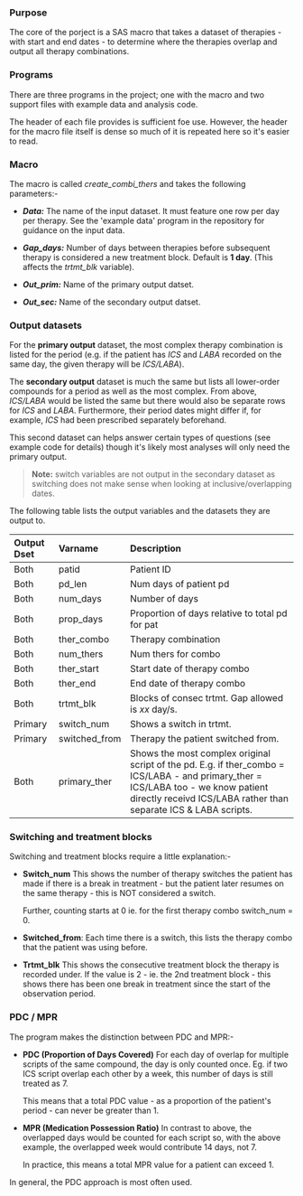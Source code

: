### Purpose

The core of the porject is a SAS macro that takes a dataset of therapies - with start and end dates - to determine where the therapies overlap and output all therapy combinations.  

### Programs
There are three programs in the project; one with the macro and two support files with example data and analysis code.

The header of each file provides is sufficient foe use.  However, the header for the macro file itself is dense so much of it is repeated here so it's easier to read.

### Macro

The macro is called *create_combi_thers* and takes the following parameters:-

+ ***Data:*** The name of the input dataset.  It must feature one row per day per therapy.  See the 'example data' program in the repository for guidance on the input data.

+ ***Gap_days:*** Number of days between therapies before subsequent therapy is considered a new treatment block.  Default is **1 day**.  (This affects the *trtmt_blk* variable).  

+ ***Out_prim:*** Name of the primary output datset.

+ ***Out_sec:*** Name of the secondary output datset.

### Output datasets

For the **primary output** dataset, the most complex therapy combination is listed for the period (e.g. if the patient has *ICS* and *LABA* recorded on the same day, the given therapy will be *ICS/LABA*).

The **secondary output** dataset is much the same but lists all lower-order compounds for a period as well as the most complex.  From above, *ICS/LABA* would be listed the same but there would also be separate rows for *ICS* and *LABA*.  Furthermore, their period dates might differ if, for example, *ICS* had been prescribed separately beforehand.  

This second dataset can helps answer certain types of questions (see example code for details) though it's likely most analyses will only need the primary output.  

> **Note:** switch variables are not output in the secondary dataset as switching does not make sense when looking at inclusive/overlapping dates.

The following table lists the output variables and the datasets they are output to.

|Output Dset | Varname | Description | 
|:---|:---|:---|
| Both | patid | Patient ID
| Both | pd\_len | Num days of patient pd
| Both |num\_days | Number of days
| Both |prop\_days | Proportion of days relative to total pd for pat
| Both |ther\_combo | Therapy combination
| Both |num\_thers | Num thers for combo
| Both |ther\_start | Start date of therapy combo
| Both |ther\_end |  End date of therapy combo
| Both |trtmt\_blk | Blocks of consec trtmt. Gap allowed is *xx* day/s.
| Primary |switch\_num | Shows a switch in trtmt.
| Primary |switched\_from | Therapy the patient switched from.
| Both |primary\_ther | Shows the most complex original script of the pd. E.g. if ther_combo = ICS/LABA - and primary_ther = ICS/LABA too - we know patient directly receivd ICS/LABA rather than separate ICS & LABA scripts.

### Switching and treatment blocks

Switching and treatment blocks require a little explanation:-

+ **Switch\_num**
This shows the number of therapy switches the patient has made if there is a break in treatment - but the patient later resumes on the same therapy - this is NOT considered a switch.

  Further, counting starts at 0 ie. for the first therapy combo switch_num = 0.

+ **Switched_from**: 
Each time there is a switch, this lists the therapy combo that the patient was using before.

+ **Trtmt_blk**
This shows the consecutive treatment block the therapy is recorded under.  If the value is 2 - ie. the 2nd treatment block - this shows there has been one break in treatment since the start of the observation period.

### PDC / MPR

The program makes the distinction between PDC and MPR:-

+ **PDC (Proportion of Days Covered)**
For each day of overlap for multiple scripts of the same compound, the day is only counted once.  Eg. if two ICS script overlap each other by a week, this number of days is still treated as 7.

   This means that a total PDC value - as a proportion of the patient's period - can never be greater than 1.

+ **MPR (Medication Possession Ratio)**
In contrast to above, the overlapped days would be counted for each script so, with the above example, the overlapped week would contribute 14 days, not 7.

  In practice, this means a total MPR value for a patient can exceed 1.

In general, the PDC approach is most often used.